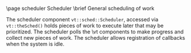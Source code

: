 \page scheduler Scheduler
\brief General scheduling of work

The scheduler component `vt::sched::Scheduler`, accessed via `vt::theSched()`
holds pieces of work to execute later that may be prioritized. The scheduler
polls the \vt components to make progress and collect new pieces of work. The
scheduler allows registration of callbacks when the system is idle.
